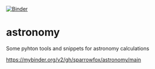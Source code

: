[![Binder](https://mybinder.org/badge.svg)](http://mybinder.org/v2/gh/sparrowfox/astronomy/master)

# astronomy

Some pyhton tools and snippets for astronomy calculations

https://mybinder.org/v2/gh/sparrowfox/astronomy/main
